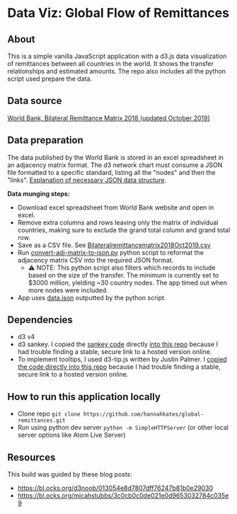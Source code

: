 # Data Viz: Global Flow of Remittances

## About
This is a simple vanilla JavaScript application with a d3.js data visualization of remittances between all countries in the world. It shows the transfer relationships and estimated amounts. The repo also includes all the python script used prepare the data.

## Data source
[World Bank, Bilateral Remittance Matrix 2018 (updated October 2019)](https://www.worldbank.org/en/topic/labormarkets/brief/migration-and-remittances)

## Data preparation
The data published by the World Bank is stored in an excel spreadsheet in an adjacency matrix format. The d3 network chart must consume a JSON file formatted to a specific standard, listing all the "nodes" and then the "links". [Explanation of necessary JSON data structure](https://www.d3-graph-gallery.com/graph/network_data_format.html).

**Data munging steps:**
- Download excel spreadsheet from World Bank website and open in excel.
- Remove extra columns and rows leaving only the matrix of individual countries, making sure to exclude the grand total column and grand total row.
- Save as a CSV file. See [Bilateralremittancematrix2018Oct2019.csv](https://github.com/hannahkates/global-remittances/blob/master/data/Bilateralremittancematrix2018Oct2019.csv)
- Run [convert-adj-matrix-to-json.py](https://github.com/hannahkates/global-remittances/blob/master/data/convert-adj-matrix-to-json.py) python script to reformat the adjacency matrix CSV into the required JSON format.
  - :warning: NOTE: This python script also filters which records to include based on the size of the transfer. The minimum is currently set to $3000 million, yielding ~30 country nodes. The app timed out when more nodes were included.
- App uses [data.json](https://github.com/hannahkates/global-remittances/blob/master/data/data.json) outputted by the python script.

## Dependencies
- d3 v4
- d3 sankey. I copied the [sankey code](https://github.com/d3/d3-plugins/tree/master/sankey) directly [into this repo](https://github.com/hannahkates/global-remittances/blob/master/js/sankey.js) because I had trouble finding a stable, secure link to a hosted version online.
- To implement tooltips, I used d3-tip.js written by Justin Palmer. I [copied the code directly into this repo](https://github.com/hannahkates/nyc-water/blob/master/js/d3-tip.js) because I had trouble finding a stable, secure link to a hosted version online.

## How to run this application locally
- Clone repo `git clone https://github.com/hannahkates/global-remittances.git`
- Run using python dev server `python -m SimpleHTTPServer` (or other local server options like Atom Live Server)

## Resources
This build was guided by these blog posts:
- https://bl.ocks.org/d3noob/013054e8d7807dff76247b81b0e29030
- https://bl.ocks.org/micahstubbs/3c0cb0c0de021e0d9653032784c035e9
